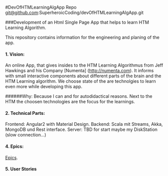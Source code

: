 #DevOfHTMLearningAlgApp Repo
git@github.com:SuperheroicCoding/devOfHTMLearningAlgApp.git

###Development of an Html Single Page App that helps to learn HTM Learning Algorithm.

This repository contains information for the engineering and planing of the app.

#### 1. Vision: 

An online App, that gives insides to the HTM Learning Algorithmus from Jeff Hawkings and his Company [Numenta] (http://numenta.com).
It informs with small interactive components about different parts of the brain and the HTM Learning algorithm.
We choose state of the are technolgies to learn even more while developing this app.

######Why: Because I can and for autodidactical reasons. Next to the HTM the choosen technologies are the focus for the learnings. 

#### 2. Technical Parts: 

Frontend: Angular2 with Material Design.
Backend: Scala mit Streams, Akka, MongoDB  und Rest interface.
Server: TBD for start maybe my DiskStation (slow connection...)

#### 4. Epics: 
[Epics](./EPICS.md).
  
#### 5. User Stories
 






